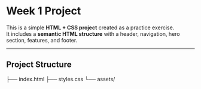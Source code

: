 # Week 1 Project

This is a simple **HTML + CSS project** created as a practice exercise.  
It includes a **semantic HTML structure** with a header, navigation, hero section, features, and footer.

---

## Project Structure

├── index.html 
├── styles.css 
└── assets/ 
